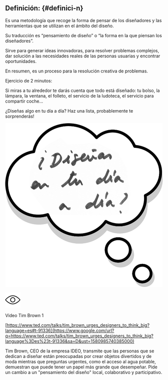 ## Definición: {#definici-n}

Es una metodología que recoge la forma de pensar de los diseñadores y las herramientas que se utilizan en el ámbito del diseño.

Su traducción es “pensamiento de diseño” o “la forma en la que piensan los diseñadores”.

Sirve para generar ideas innovadoras, para resolver problemas complejos, dar solución a las necesidades reales de las personas usuarias y encontrar oportunidades.

En resumen, es un proceso para la resolución creativa de problemas.

Ejercicio de 2 minutos:

Si miras a tu alrededor te darás cuenta que todo está diseñado: tu bolso, la lámpara, la ventana, el folleto, el servicio de la ludoteca, el servicio para compartir coche…

¿Diseñas algo en tu día a día? Haz una lista, probablemente te sorprenderás!

  ![](images/image38.jpg)

![](images/image2.png)

Video Tim Brown 1

[https://www.ted.com/talks/tim_brown_urges_designers_to_think_big?language=es#t-91336](https://www.google.com/url?q=https://www.ted.com/talks/tim_brown_urges_designers_to_think_big?language%3Des%23t-91336&sa=D&ust=1580985740385000)

Tim Brown, CEO de la empresa IDEO, transmite que las personas que se dedican a diseñar están preocupadas por crear objetos divertidos y de moda mientras que preguntas urgentes, como el acceso al agua potable, demuestran que puede tener un papel más grande que desempeñar. Pide un cambio a un &quot;pensamiento del diseño&quot; local, colaborativo y participativo.